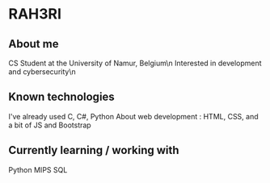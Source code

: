 # RAH3RI

## About me
CS Student at the University of Namur, Belgium\n
Interested in development and cybersecurity\n

## Known technologies
I've already used C, C#, Python
About web development : HTML, CSS, and a bit of JS and Bootstrap

## Currently learning / working with
Python
MIPS
SQL
